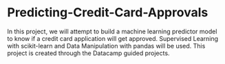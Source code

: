 # Predicting-Credit-Card-Approvals

In this project, we will attempt to build a machine learning predictor model to know if a credit card application will get approved. 
Supervised Learning with scikit-learn and Data Manipulation with pandas will be used. This project is created through the Datacamp guided projects.
